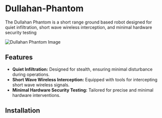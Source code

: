 # Dullahan-Phantom
The Dullahan Phantom is a short range ground based robot designed for quiet infiltration, short wave wireless interception, and minimal hardware security testing

![Dullahan Phantom Image](https://i.imgur.com/kThBHvP.gif)

## Features

- **Quiet Infiltration:** Designed for stealth, ensuring minimal disturbance during operations.
- **Short Wave Wireless Interception:** Equipped with tools for intercepting short wave wireless signals.
- **Minimal Hardware Security Testing:** Tailored for precise and minimal hardware interventions.

## Installation